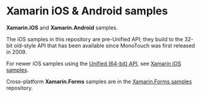 Xamarin iOS & Android samples
=============================

**Xamarin.iOS** and **Xamarin.Android** samples.

The iOS samples in this repository are pre-Unified API; they build to the 32-bit old-style API that has been available since MonoTouch was first released in 2009.

For newer iOS samples using the [Unified (64-bit) API](http://developer.xamarin.com/guides/cross-platform/macios/), see [Xamarin iOS samples](https://github.com/conceptdev/xamarin-ios-samples).

Cross-platform **Xamarin.Forms** samples are in the [Xamarin.Forms samples](https://github.com/conceptdev/xamarin-forms-samples) repository.